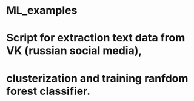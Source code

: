# ML_examples
# Script for extraction text data from VK (russian social media),
# clusterization and training ranfdom forest classifier.
